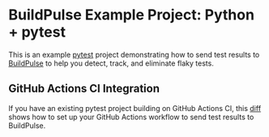 # BuildPulse Example Project: Python + pytest

This is an example [pytest](https://docs.pytest.org) project demonstrating how to send test results to [BuildPulse](https://buildpulse.io) to help you detect, track, and eliminate flaky tests.

## GitHub Actions CI Integration

If you have an existing pytest project building on GitHub Actions CI, this [diff](https://github.com/Workshop64/buildpulse-example-pytest/compare/2cfa4fc...github-actions) shows how to set up your GitHub Actions workflow to send test results to BuildPulse.
